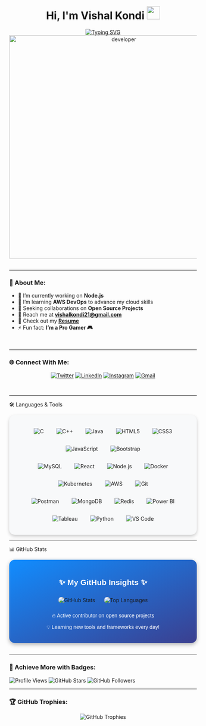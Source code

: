 <h1 align="center">Hi, I'm Vishal Kondi <img src="https://media.giphy.com/media/QssGEmpkyEOhBCb7e1/giphy.gif" width="35"></h1>

<div align="center">
  <a href="#">
    <img src="https://readme-typing-svg.herokuapp.com?font=Fira+Code&weight=600&size=22&pause=1000&center=true&vCenter=true&width=435&lines=Full+Stack+Java+Developer;Open+Source+Enthusiast;Proactive+Learner+%26+Team+Player;Building+Dynamic+Applications" alt="Typing SVG">
  </a>
</div>

<div align="center">
  <img src="https://github.com/Vishalkondi/Vishalkondi/assets/1162077/5403918/media/d5dccb5d5818cba2c8fa0cb15fb578b3.gif" alt="developer" width="600"/>
</div>

<br/>

---

### 🚀 About Me:
- 🔭 I’m currently working on **Node.js**  
- 🌱 I’m learning **AWS DevOps** to advance my cloud skills  
- 👯 Seeking collaborations on **Open Source Projects**  
- 💌 Reach me at **[vishalkondi21@gmail.com](mailto:vishalkondi21@gmail.com)**  
- 📄 Check out my **[Resume](https://drive.google.com/file/d/1VVv7lIgro7FWGHM7U5v-k50Qnn2x8oZy/view?usp=sharing)**  
- ⚡ Fun fact: **I’m a Pro Gamer 🎮**  

<br/>

---

### 🌐 Connect With Me:
<p align="center">
  <a href="https://twitter.com/vishalkondi123" target="_blank"><img src="https://img.shields.io/badge/Twitter-1DA1F2?style=for-the-badge&logo=twitter&logoColor=white" alt="Twitter"></a>
  <a href="https://www.linkedin.com/in/vishal-kondi" target="_blank"><img src="https://img.shields.io/badge/LinkedIn-0A66C2?style=for-the-badge&logo=linkedin&logoColor=white" alt="LinkedIn"></a>
  <a href="https://www.instagram.com/vishal_kondi_21/" target="_blank"><img src="https://img.shields.io/badge/Instagram-E4405F?style=for-the-badge&logo=instagram&logoColor=white" alt="Instagram"></a>
  <a href="mailto:vishalkondi21@gmail.com"><img src="https://img.shields.io/badge/Email-D14836?style=for-the-badge&logo=gmail&logoColor=white" alt="Gmail"></a>
</p>

<br/>

---

🛠️ Languages & Tools
<div align="center" style="background-color:#f8f9fa; border-radius: 15px; padding: 20px; box-shadow: 0 4px 10px rgba(0, 0, 0, 0.2);"> <div> <img src="https://img.icons8.com/color/48/000000/c-programming.png" alt="C" title="C" style="margin: 15px;"> <img src="https://img.icons8.com/color/48/000000/c-plus-plus-logo.png" alt="C++" title="C++" style="margin: 15px;"> <img src="https://img.icons8.com/color/48/000000/java-coffee-cup-logo.png" alt="Java" title="Java" style="margin: 15px;"> <img src="https://img.icons8.com/color/48/000000/html-5.png" alt="HTML5" title="HTML5" style="margin: 15px;"> <img src="https://img.icons8.com/color/48/000000/css3.png" alt="CSS3" title="CSS3" style="margin: 15px;"> <img src="https://img.icons8.com/color/48/000000/javascript--v1.png" alt="JavaScript" title="JavaScript" style="margin: 15px;"> <img src="https://img.icons8.com/color/48/000000/bootstrap.png" alt="Bootstrap" title="Bootstrap" style="margin: 15px;"> </div> <div> <img src="https://img.icons8.com/color/48/000000/mysql-logo.png" alt="MySQL" title="MySQL" style="margin: 15px;"> <img src="https://img.icons8.com/officel/48/000000/react.png" alt="React" title="React" style="margin: 15px;"> <img src="https://img.icons8.com/color/48/000000/nodejs.png" alt="Node.js" title="Node.js" style="margin: 15px;"> <img src="https://img.icons8.com/color/48/000000/docker.png" alt="Docker" title="Docker" style="margin: 15px;"> <img src="https://img.icons8.com/color/48/000000/kubernetes.png" alt="Kubernetes" title="Kubernetes" style="margin: 15px;"> <img src="https://img.icons8.com/color/48/000000/amazon-web-services.png" alt="AWS" title="AWS" style="margin: 15px;"> <img src="https://img.icons8.com/color/48/000000/git.png" alt="Git" title="Git" style="margin: 15px;"> </div> <div> <img src="https://img.icons8.com/external-tal-revivo-color-tal-revivo/48/000000/external-postman-is-the-only-complete-api-development-environment-logo-color-tal-revivo.png" alt="Postman" title="Postman" style="margin: 15px;"> <img src="https://img.icons8.com/color/48/000000/mongodb.png" alt="MongoDB" title="MongoDB" style="margin: 15px;"> <img src="https://img.icons8.com/color/48/000000/redis.png" alt="Redis" title="Redis" style="margin: 15px;"> <img src="https://img.icons8.com/color/48/000000/power-bi.png" alt="Power BI" title="Power BI" style="margin: 15px;"> <img src="https://img.icons8.com/color/48/000000/tableau-software.png" alt="Tableau" title="Tableau" style="margin: 15px;"> <img src="https://img.icons8.com/color/48/000000/python.png" alt="Python" title="Python" style="margin: 15px;"> <img src="https://img.icons8.com/color/48/000000/visual-studio-code-2019.png" alt="VS Code" title="VS Code" style="margin: 15px;"> </div> </div>

---

📊 GitHub Stats
<div align="center" style="background: linear-gradient(to bottom right, #118DFF, #3B3F8F); padding: 20px; border-radius: 15px; box-shadow: 0px 4px 12px rgba(0, 0, 0, 0.3);"> <h2 style="color: #FFF; font-family: Arial, sans-serif;">✨ My GitHub Insights ✨</h2> <div> <img src="https://github-readme-stats.vercel.app/api?username=Vishalkondi&show_icons=true&count_private=true&theme=radical&hide_border=true&border_radius=15" alt="GitHub Stats" style="border-radius: 15px; margin: 10px;" /> <img src="https://github-readme-stats.vercel.app/api/top-langs/?username=Vishalkondi&layout=compact&theme=radical&hide_border=true&border_radius=15" alt="Top Languages" style="border-radius: 15px; margin: 10px;" /> </div> <div style="color: #FFF; margin-top: 15px; font-family: Arial, sans-serif;"> <p>🔥 Active contributor on open source projects</p> <p>💡 Learning new tools and frameworks every day!</p> </div> </div>

<br/>

---

### 🎨 Achieve More with Badges:
![Profile Views](https://komarev.com/ghpvc/?username=Vishalkondi&label=PROFILE+VIEWS&color=brightgreen)
![GitHub Stars](https://img.shields.io/github/stars/Vishalkondi?style=flat-square&color=yellow)
![GitHub Followers](https://img.shields.io/github/followers/Vishalkondi?style=flat-square&color=blue)

---

### 🏆 GitHub Trophies:
<div align="center">
  <img src="https://github-profile-trophy.vercel.app/?username=Vishalkondi&theme=onedark&row=1&column=7&margin-w=15&margin-h=15" alt="GitHub Trophies">
</div>
